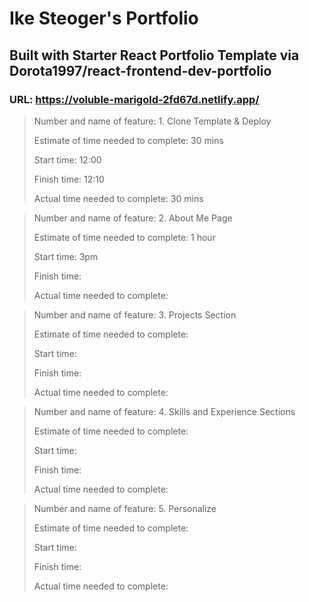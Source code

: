 # Ike Steoger's Portfolio

## Built with Starter React Portfolio Template via Dorota1997/react-frontend-dev-portfolio

### URL: <https://voluble-marigold-2fd67d.netlify.app/>

>Number and name of feature: 1. Clone Template & Deploy
>
>Estimate of time needed to complete: 30 mins
>
>Start time: 12:00
>
>Finish time: 12:10
>
>Actual time needed to complete: 30 mins

>Number and name of feature: 2. About Me Page
>
>Estimate of time needed to complete: 1 hour
>
>Start time: 3pm
>
>Finish time: 
>
>Actual time needed to complete: 

>Number and name of feature: 3. Projects Section
>
>Estimate of time needed to complete: 
>
>Start time: 
>
>Finish time: 
>
>Actual time needed to complete: 

>Number and name of feature: 4. Skills and Experience Sections
>
>Estimate of time needed to complete: 
>
>Start time: 
>
>Finish time: 
>
>Actual time needed to complete: 

>Number and name of feature: 5. Personalize
>
>Estimate of time needed to complete: 
>
>Start time: 
>
>Finish time: 
>
>Actual time needed to complete: 
